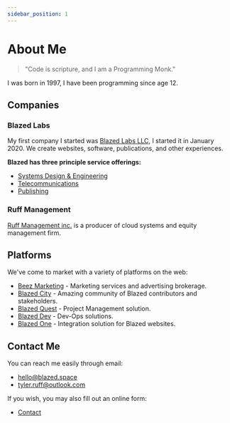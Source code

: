 ```yaml
---
sidebar_position: 1
---
```


# About Me

> "Code is scripture, and I am a Programming Monk."

I was born in 1997, I have been programming since age 12.

## Companies
### Blazed Labs
My first company I started was [Blazed Labs LLC](https://blazedlabs.com/), I started it in January 2020. 
We create websites, software, publications, and other experiences.

**Blazed has three principle service offerings:**
* [Systems Design & Engineering](https://blazed.systems/)
* [Telecommunications](https://blazed.tel/)
* [Publishing](https://blazed.xyz/)

### Ruff Management
[Ruff Management inc.](https://ruff-manage.com/) is a producer of cloud systems and equity management firm.

## Platforms
We've come to market with a variety of platforms on the web:

* [Beez Marketing](https://beez.top) - Marketing services and advertising brokerage.
* [Blazed City](https://blazed.city) - Amazing community of Blazed contributors and stakeholders.
* [Blazed Quest](https://blazed.quest/) - Project Management solution.
* [Blazed Dev](https://blazed.dev/) - Dev-Ops solutions.
* [Blazed One](https://blz.one) - Integration solution for Blazed websites.

## Contact Me
You can reach me easily through email:
* [hello@blazed.space](mailto:hello@blazed.space)
* [tyler.ruff@outlook.com](mailto:tyler.ruff@outlook.com)

If you wish, you may also fill out an online form:
* [Contact](https://blazed.contact/)